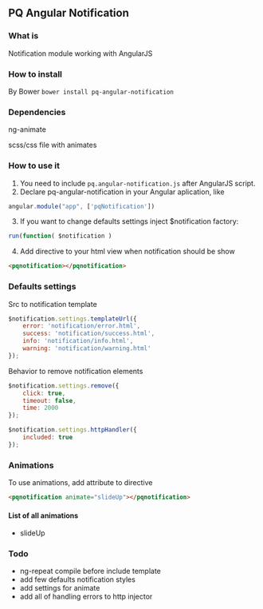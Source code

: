 ## PQ Angular Notification

### What is
Notification module working with AngularJS

### How to install

By Bower
`bower install pq-angular-notification`

### Dependencies
ng-animate

scss/css file with animates

### How to use it
1. You need to include  `pq.angular-notification.js` after AngularJS script.
2. Declare pq-angular-notification in your Angular aplication, like
```javascript
angular.module("app", ['pqNotification'])
```
3. If you want to change defaults settings inject $notification factory:
```javascript
run(function( $notification )
```
4. Add directive to your html view when notification should be show
```html
<pqnotification></pqnotification>
```

### Defaults settings
Src to notification template

```javascript
$notification.settings.templateUrl({
    error: 'notification/error.html',
    success: 'notification/success.html',
    info: 'notification/info.html',
    warning: 'notification/warning.html'
});
```

Behavior to remove notification elements

```javascript
$notification.settings.remove({
    click: true,
    timeout: false,
    time: 2000
});
```

```javascript
$notification.settings.httpHandler({
    included: true
});
```

### Animations

To use animations, add attribute to directive

```html
<pqnotification animate="slideUp"></pqnotification>
```

#### List of all animations

  - slideUp

### Todo
  - ng-repeat compile before include template
  - add few defaults notification styles
  - add settings for animate
  - add all of handling errors to http injector
